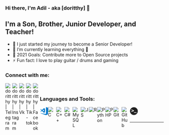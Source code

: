 ### Hi there, I'm Adil - aka [doritthy] 👋


## I'm a Son, Brother, Junior Developer, and Teacher!

- 🔭 I just started my journey to become a Senior Developer!
- 🌱 I’m currently learning everything 🤣
- 🥅 2021 Goals: Contribute more to Open Source projects
- ⚡ Fun fact: I love to play guitar / drums and gaming

### Connect with me:

[<img align="left" alt="doritthy | Telegram" width="22px" src="https://cdn.jsdelivr.net/npm/simple-icons@3.13.0/icons/telegram.svg" />][telegram]
[<img align="left" alt="doritthy | Instagram" width="22px" src="https://cdn.jsdelivr.net/npm/simple-icons@v3/icons/instagram.svg" />][instagram]
[<img align="left" alt="doritthy | Vk" width="22px" src="https://cdn.jsdelivr.net/npm/simple-icons@3.13.0/icons/vk.svg" />][vk]
[<img align="left" alt="doritthy | Tik-tok" width="22px" src="https://cdn.jsdelivr.net/npm/simple-icons@3.13.0/icons/tiktok.svg" />][tik-tok]
[<img align="left" alt="doritthy | Facebook" width="22px" src="https://cdn.jsdelivr.net/npm/simple-icons@3.13.0/icons/facebook.svg" />][facebook]

<br />

### Languages and Tools:

<img align="left" alt="Visual Studio Code" width="26px" src="https://raw.githubusercontent.com/github/explore/80688e429a7d4ef2fca1e82350fe8e3517d3494d/topics/visual-studio-code/visual-studio-code.png" />
<img align="left" alt="C" width="26px" src="https://upload.wikimedia.org/wikipedia/commons/thumb/1/18/C_Programming_Language.svg/695px-C_Programming_Language.svg.png" />
<img align="left" alt="C++" width="26px" src="https://upload.wikimedia.org/wikipedia/commons/thumb/1/18/ISO_C%2B%2B_Logo.svg/1200px-ISO_C%2B%2B_Logo.svg.png" />
<img align="left" alt="C#" width="26px" src="https://seeklogo.com/images/C/c-sharp-c-logo-02F17714BA-seeklogo.com.png" />
<img align="left" alt="MySQL" width="26px" src="https://www.freepnglogos.com/uploads/logo-mysql-png/logo-mysql-mysql-logo-png-images-are-download-crazypng-21.png" />
<img align="left" alt="JS" width="26px" src="https://upload.wikimedia.org/wikipedia/commons/thumb/9/99/Unofficial_JavaScript_logo_2.svg/1200px-Unofficial_JavaScript_logo_2.svg.png" />
<img align="left" alt="R" width="26px" src="https://www.itechart.com/media/images/logo-09.width-800.png" />
<img align="left" alt="Python" width="26px" src="https://www.python.org/static/opengraph-icon-200x200.png" />
<img align="left" alt="PHP" width="26px" src="https://cdn2.iconfinder.com/data/icons/designer-skills/128/code-programming-php-software-develop-command-language-512.png" />
<img align="left" alt="Git" width="26px" src="https://git-scm.com/images/logos/downloads/Git-Icon-1788C.png" />
<img align="left" alt="GitHub" width="26px" src="https://www.iconninja.com/files/604/580/1001/github-development-code-coding-program-programming-icon.svg" />
<img align="left" alt="Terminal" width="26px" src="https://raw.githubusercontent.com/github/explore/80688e429a7d4ef2fca1e82350fe8e3517d3494d/topics/terminal/terminal.png" />

<br />
<br />

---


[telegram]: https://t.me/kvskra
[instagram]: https://instagram.com/kvskra
[facebook]: https://www.facebook.com/profile.php?id=100006572656476
[vk]: https://vk.com/kvskra
[tik-tok]: https://vm.tiktok.com/ZSJWL3ayW/

